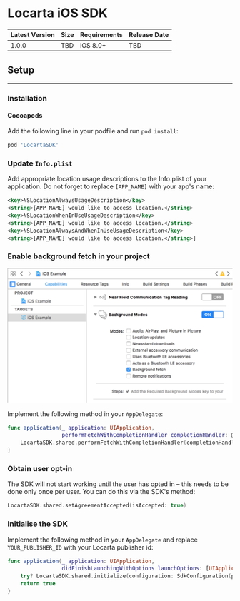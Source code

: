 # Locarta iOS SDK

| Latest Version | Size | Requirements | Release Date
| ------------- |  ------------- | -------------  | -------------
| 1.0.0 | TBD | iOS 8.0+ | TBD

## Setup
------

### Installation

#### Cocoapods

Add the following line in your podfile and run `pod install`:

```ruby
pod 'LocartaSDK'
```

### Update `Info.plist`

Add appropriate location usage descriptions to the Info.plist of your application. Do not forget to replace `[APP_NAME]` with your app's name:

```xml
<key>NSLocationAlwaysUsageDescription</key>
<string>[APP_NAME] would like to access location.</string>
<key>NSLocationWhenInUseUsageDescription</key>
<string>[APP_NAME] would like to access location.</string>
<key>NSLocationAlwaysAndWhenInUseUsageDescription</key>
<string>[APP_NAME] would like to access location.</string>]
```

### Enable background fetch in your project

![Background fetch](images/BackgroundFetch-Cabability.png)

Implement the following method in your `AppDelegate`:

```swift
func application(_ application: UIApplication,
                 performFetchWithCompletionHandler completionHandler: @escaping (UIBackgroundFetchResult) -> Void) {
	LocartaSDK.shared.performFetchWithCompletionHandler(completionHandler)
}
```

### Obtain user opt-in

The SDK will not start working until the user has opted in – this needs to be done only once per user. You can do this via the SDK's method:

```swift
LocartaSDK.shared.setAgreementAccepted(isAccepted: true)
```

### Initialise the SDK

Implement the following method in your `AppDelegate` and replace `YOUR_PUBLISHER_ID` with your Locarta publisher id:

```swift
func application(_ application: UIApplication,
                 didFinishLaunchingWithOptions launchOptions: [UIApplicationLaunchOptionsKey: Any]?) -> Bool {
    try? LocartaSDK.shared.initialize(configuration: SdkConfiguration(publisherId: "YOUR_PUBLISHER_ID"))
    return true
}
```
